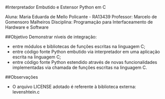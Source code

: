 #Interpretador Embutido e Estensor Python em C

Aluna: Maria Eduarda de Mello Policante - RA13439
Professor: Marcelo de Gomensoro Malheiros
Disciplina: Programação para Interfaceamento de Hardware e Software

##Objetivo
Demonstrar níveis de integração:
- entre módulos e bibliotecas de funções escritas na linguagem C;
- entre código fonte Python embutido via interpretador em uma aplicação escrita na linguagem C;
- entre código fonte Python estendido através de novas funcionalidades implementadas via chamada de funções escritas na linguagem C.

##Observações
- O arquivo LICENSE adotado é referente à biblioteca externa: levenshtein.c
